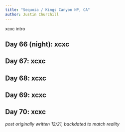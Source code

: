 ```yaml
---
title: "Sequoia / Kings Canyon NP, CA"
author: Justin Churchill
---
```

xcxc intro

## Day 66 (night): xcxc
<!-- 8/25 -->


## Day 67: xcxc
<!-- 8/26 -->


## Day 68: xcxc
<!-- 8/27 -->


## Day 69: xcxc
<!-- 8/28 -->


## Day 70: xcxc
<!-- 8/29 -->

_post originally written 12/21, backdated to match reality_
